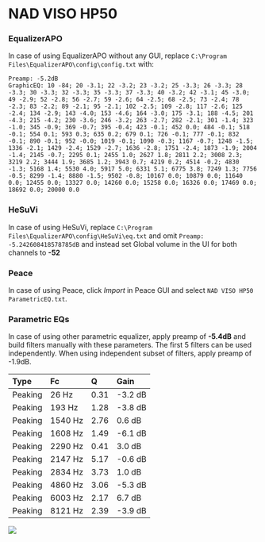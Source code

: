 # NAD VISO HP50

### EqualizerAPO
In case of using EqualizerAPO without any GUI, replace `C:\Program Files\EqualizerAPO\config\config.txt`
with:
```
Preamp: -5.2dB
GraphicEQ: 10 -84; 20 -3.1; 22 -3.2; 23 -3.2; 25 -3.3; 26 -3.3; 28 -3.3; 30 -3.3; 32 -3.3; 35 -3.3; 37 -3.3; 40 -3.2; 42 -3.1; 45 -3.0; 49 -2.9; 52 -2.8; 56 -2.7; 59 -2.6; 64 -2.5; 68 -2.5; 73 -2.4; 78 -2.3; 83 -2.2; 89 -2.1; 95 -2.1; 102 -2.5; 109 -2.8; 117 -2.6; 125 -2.4; 134 -2.9; 143 -4.0; 153 -4.6; 164 -3.0; 175 -3.1; 188 -4.5; 201 -4.3; 215 -4.2; 230 -3.6; 246 -3.2; 263 -2.7; 282 -2.1; 301 -1.4; 323 -1.0; 345 -0.9; 369 -0.7; 395 -0.4; 423 -0.1; 452 0.0; 484 -0.1; 518 -0.1; 554 0.1; 593 0.3; 635 0.2; 679 0.1; 726 -0.1; 777 -0.1; 832 -0.1; 890 -0.1; 952 -0.0; 1019 -0.1; 1090 -0.3; 1167 -0.7; 1248 -1.5; 1336 -2.1; 1429 -2.4; 1529 -2.7; 1636 -2.8; 1751 -2.4; 1873 -1.9; 2004 -1.4; 2145 -0.7; 2295 0.1; 2455 1.0; 2627 1.8; 2811 2.2; 3008 2.3; 3219 2.2; 3444 1.9; 3685 1.2; 3943 0.7; 4219 0.2; 4514 -0.2; 4830 -1.3; 5168 1.4; 5530 4.0; 5917 5.0; 6331 5.1; 6775 3.8; 7249 1.3; 7756 -0.5; 8299 -1.4; 8880 -1.5; 9502 -0.8; 10167 0.0; 10879 0.0; 11640 0.0; 12455 0.0; 13327 0.0; 14260 0.0; 15258 0.0; 16326 0.0; 17469 0.0; 18692 0.0; 20000 0.0
```

### HeSuVi
In case of using HeSuVi, replace `C:\Program Files\EqualizerAPO\config\HeSuVi\eq.txt` and omit `Preamp:
-5.242608418578785dB` and instead set Global volume in the UI for both channels to **-52**

### Peace
In case of using Peace, click *Import* in Peace GUI and select `NAD VISO HP50 ParametricEQ.txt`.

### Parametric EQs
In case of using other parametric equalizer, apply preamp of **-5.4dB** and build filters manually
with these parameters. The first 5 filters can be used independently.
When using independent subset of filters, apply preamp of -1.9dB.

| Type    | Fc      |    Q | Gain    |
|:--------|:--------|:-----|:--------|
| Peaking | 26 Hz   | 0.31 | -3.2 dB |
| Peaking | 193 Hz  | 1.28 | -3.8 dB |
| Peaking | 1540 Hz | 2.76 | 0.6 dB  |
| Peaking | 1608 Hz | 1.49 | -6.1 dB |
| Peaking | 2290 Hz | 0.41 | 3.0 dB  |
| Peaking | 2147 Hz | 5.17 | -0.6 dB |
| Peaking | 2834 Hz | 3.73 | 1.0 dB  |
| Peaking | 4860 Hz | 3.06 | -5.3 dB |
| Peaking | 6003 Hz | 2.17 | 6.7 dB  |
| Peaking | 8121 Hz | 2.39 | -3.9 dB |

![](https://raw.githubusercontent.com/jaakkopasanen/AutoEq/master/results/innerfidelity/sbaf-serious/NAD%20VISO%20HP50/NAD%20VISO%20HP50.png)